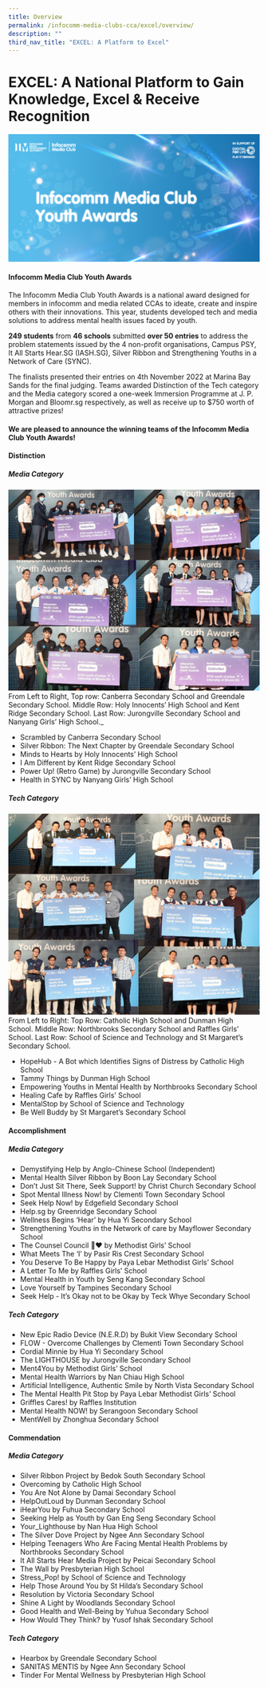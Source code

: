 ```yaml
---
title: Overview
permalink: /infocomm-media-clubs-cca/excel/overview/
description: ""
third_nav_title: "EXCEL: A Platform to Excel"
---
```

# EXCEL: A National Platform to Gain Knowledge, Excel & Receive Recognition

![](/images/Icmclub/IMC%20New%20KV.png)
#### Infocomm Media Club Youth Awards



The Infocomm Media Club Youth Awards is a national award designed for members in infocomm and media related CCAs to ideate, create and inspire others with their innovations. This year, students developed tech and media solutions to address mental health issues faced by youth.

**249 students** from **46 schools** submitted **over 50 entries** to address the problem statements issued by the 4 non-profit organisations, Campus PSY, It All Starts Hear.SG (IASH.SG), Silver Ribbon and Strengthening Youths in a Network of Care (SYNC).

The finalists presented their entries on 4th November 2022 at Marina Bay Sands for the final judging. Teams awarded Distinction of the Tech category and the Media category scored a one-week Immersion Programme at J. P. Morgan and Bloomr.sg respectively, as well as receive up to $750 worth of attractive prizes!

#### **We are pleased to announce the winning teams of the Infocomm Media Club Youth Awards!**

#### Distinction

##### Media Category
![](/images/events/competitions/Media%20Distinction.jpg)
From Left to Right, Top row: Canberra Secondary School and Greendale Secondary School. Middle Row: Holy Innocents’ High School and Kent Ridge Secondary School. Last Row: Jurongville Secondary School and Nanyang Girls’ High School._  

*   Scrambled by Canberra Secondary School
*   Silver Ribbon: The Next Chapter by Greendale Secondary School
*   Minds to Hearts by Holy Innocents’ High School
*   I Am Different by Kent Ridge Secondary School
*   Power Up! (Retro Game) by Jurongville Secondary School
*   Health in SYNC by Nanyang Girls’ High School

##### Tech Category
![](/images/events/competitions/Tech%20Distinction.jpg)
From Left to Right: Top Row: Catholic High School and Dunman High School. Middle Row: Northbrooks Secondary School and Raffles Girls’ School. Last Row: School of Science and Technology and St Margaret’s Secondary School.  


*   HopeHub - A Bot which Identifies Signs of Distress by Catholic High School
*   Tammy Things by Dunman High School
*   Empowering Youths in Mental Health by Northbrooks Secondary School
*   Healing Cafe by Raffles Girls’ School
*   MentalStop by School of Science and Technology
*   Be Well Buddy by St Margaret’s Secondary School

#### Accomplishment
##### Media Category

*   Demystifying Help by Anglo-Chinese School (Independent)
*   Mental Health Silver Ribbon by Boon Lay Secondary School
*   Don’t Just Sit There, Seek Support! by Christ Church Secondary School
*   Spot Mental Illness Now! by Clementi Town Secondary School
*   Seek Help Now! by Edgefield Secondary School
*   Help.sg by Greenridge Secondary School
*   Wellness Begins ‘Hear’ by Hua Yi Secondary School
*   Strengthening Youths in the Network of care by Mayflower Secondary School
*   The Counsel Council 🌱❤️ by Methodist Girls’ School
*   What Meets The ‘I’ by Pasir Ris Crest Secondary School
*   You Deserve To Be Happy by Paya Lebar Methodist Girls’ School
*   A Letter To Me by Raffles Girls’ School
*   Mental Health in Youth by Seng Kang Secondary School
*   Love Yourself by Tampines Secondary School
*   Seek Help - It’s Okay not to be Okay by Teck Whye Secondary School

##### Tech Category

*   New Epic Radio Device (N.E.R.D) by Bukit View Secondary School
*   FLOW - Overcome Challenges by Clementi Town Secondary School
*   Cordial Minnie by Hua Yi Secondary School
*   The LIGHTHOUSE by Jurongville Secondary School
*   Ment4You by Methodist Girls’ School
*   Mental Health Warriors by Nan Chiau High School
*   Artificial Intelligence, Authentic Smile by North Vista Secondary School
*   The Mental Health Pit Stop by Paya Lebar Methodist Girls’ School
*   Griffles Cares! by Raffles Institution
*   Mental Health NOW! by Serangoon Secondary School
*   MentWell by Zhonghua Secondary School

#### Commendation

##### Media Category

*   Silver Ribbon Project by Bedok South Secondary School
*   Overcoming by Catholic High School
*   You Are Not Alone by Damai Secondary School
*   HelpOutLoud by Dunman Secondary School
*   iHearYou by Fuhua Secondary School
*   Seeking Help as Youth by Gan Eng Seng Secondary School
*   Your\_Lighthouse by Nan Hua High School
*   The Silver Dove Project by Ngee Ann Secondary School
*   Helping Teenagers Who Are Facing Mental Health Problems by Northbrooks Secondary School
*   It All Starts Hear Media Project by Peicai Secondary School
*   The Wall by Presbyterian High School
*   Stress\_Pop! by School of Science and Technology
*   Help Those Around You by St Hilda’s Secondary School
*   Resolution by Victoria Secondary School
*   Shine A Light by Woodlands Secondary School
*   Good Health and Well-Being by Yuhua Secondary School
*   How Would They Think? by Yusof Ishak Secondary School

##### Tech Category

*   Hearbox by Greendale Secondary School
*   SANITAS MENTIS by Ngee Ann Secondary School
*   Tinder For Mental Wellness by Presbyterian High School